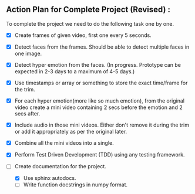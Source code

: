 ## Action Plan for Complete Project (Revised) :

To complete the project we need to do the following task one by one.

- [x] Create frames of given video, first one every 5 seconds.

- [x] Detect faces from the frames. Should be able to detect multiple faces in one image.

- [x] Detect hyper emotion from the faces. (In progress. Prototype can be expected in 2-3 days to a maximum of 4-5 days.)

- [x] Use timestamps or array or something to store the exact time/frame for the trim.

- [x] For each hyper emotion(more like so much emotion), from the original video create a mini video containing 2 secs before the emotion and 2 secs after.

- [x] Include audio in those mini videos. Either don't remove it during the trim or add it appropriately as per the original later. 

- [x] Combine all the mini videos into a single.

- [x] Perform Test Driven Development (TDD) using any testing framework.

- [ ] Create documentation for the project.
    - [x] Use sphinx autodocs.
    - [ ] Write function docstrings in numpy format.
